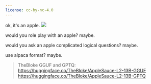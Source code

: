 ```yaml
---
license: cc-by-nc-4.0
---
```


ok, it's an apple.
![](okapple.png)

would you role play with an apple? maybe.

would you ask an apple complicated logical questions? maybe.

use alpaca format? maybe.

> TheBloke GGUF and GPTQ:\
> https://huggingface.co/TheBloke/AppleSauce-L2-13B-GGUF \
> https://huggingface.co/TheBloke/AppleSauce-L2-13B-GPTQ
